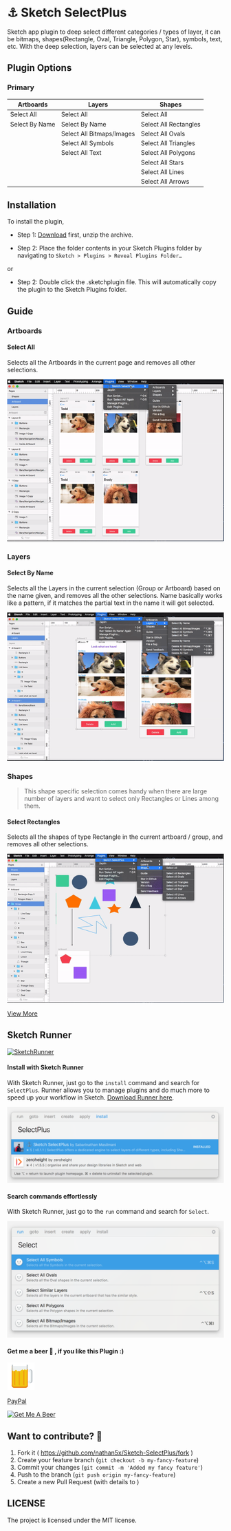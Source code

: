 # :anchor: Sketch SelectPlus

Sketch app plugin to deep select different categories / types of layer, it can be bitmaps, shapes(Rectangle, Oval, Triangle, Polygon, Star), symbols, text, etc. With the deep selection, layers can be selected at any levels. 

## Plugin Options
### Primary

| Artboards      | Layers                    | Shapes                  |
| -------------- | ------------------------- | ----------------------- |
| Select All     | Select All                | Select All              |
| Select By Name | Select By Name            | Select All Rectangles   |
|                | Select All Bitmaps/Images | Select All Ovals        |
|                | Select All Symbols        | Select All Triangles    |
|                | Select All Text           | Select All Polygons     |
|                |                           | Select All Stars        |
|                |                           | Select All Lines        |
|                |                           | Select All Arrows       |

## Installation

To install the plugin, 

* Step 1: [Download](https://github.com/nathan5x/Sketch-SelectPlus/archive/master.zip) first, unzip the archive.

* Step 2: Place the folder contents in your Sketch Plugins folder by navigating to `Sketch > Plugins > Reveal Plugins Folder…`

or

* Step 2: Double click the .sketchplugin file. This will automatically copy the plugin to the Sketch Plugins folder.

## Guide

### Artboards

#### Select All
Selects all the Artboards in the current page and removes all other selections. 
<p align="center">
<img alt="Artboards - Select All walkthrough" src="https://github.com/nathan5x/Sketch-SelectPlus/blob/master/Guides/Artboards-SelectAll.gif"/>
</p>

### Layers

#### Select By Name
Selects all the Layers in the current selection (Group or Artboard) based on the name given, and removes all the other selections. Name basically works like a pattern, if it matches the partial text in the name it will get selected.

<p align="center">
<img alt="Layers - Select By Name walkthrough" src="https://github.com/nathan5x/Sketch-SelectPlus/blob/master/Guides/Layers-SelectByName.gif"/>
</p>

### Shapes
> This shape specific selection comes handy when there are large number of layers and want to select only Rectangles or Lines among them.

#### Select Rectangles
Selects all the shapes of type Rectangle in the current artboard / group, and removes all other selections. 

<p align="center">
<img alt="Shapes - Select All Rectangles" src="https://github.com/nathan5x/Sketch-SelectPlus/blob/master/Guides/Shapes-SelectRectangle.gif"/>
</p>

[View More](https://github.com/nathan5x/Sketch-SelectPlus/blob/master/Guides/README.md)

## Sketch Runner
[![SketchRunner](https://sketchrunner.com/img/Runner_badge_white_160x40.png)](http://bit.ly/SketchRunnerWebsite)

#### Install with Sketch Runner
With Sketch Runner, just go to the `install` command and search for `SelectPlus`. Runner allows you to manage plugins and do much more to speed up your workflow in Sketch. [Download Runner here](http://www.sketchrunner.com).

![Sketch Runner screenshot](https://github.com/nathan5x/Sketch-SelectPlus/blob/master/Assets/SelectInstall-SketchRunner.png)

#### Search commands effortlessly
With Sketch Runner, just go to the `run` command and search for `Select`. 

![Sketch Runner screenshot](https://github.com/nathan5x/Sketch-SelectPlus/blob/master/Assets/Select-SketchRunner.png)

#### Get me a beer :beer: , if you like this Plugin :)
[![Get Me A Beer](https://github.com/nathan5x/Sketch-SelectPlus/blob/master/Assets/Beer.png)](https://www.paypal.me/nathan5x/5usd)

[PayPal](https://www.paypal.me/nathan5x/5usd)

[![Get Me A Beer](https://www.paypalobjects.com/webstatic/en_US/i/buttons/PP_logo_h_100x26.png)](https://www.paypal.me/nathan5x/5usd)

## Want to contribute? :handshake:

1. Fork it ( https://github.com/nathan5x/Sketch-SelectPlus/fork )
2. Create your feature branch (`git checkout -b my-fancy-feature`)
3. Commit your changes (`git commit -m 'Added my fancy feature'`)
4. Push to the branch (`git push origin my-fancy-feature`)
5. Create a new Pull Request (with details to )

## LICENSE

The project is licensed under the MIT license.